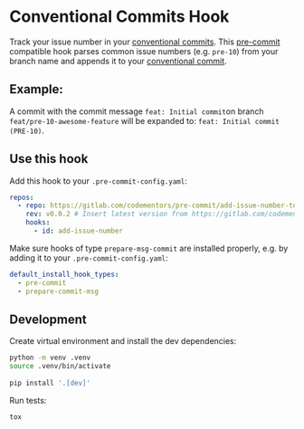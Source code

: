 # Conventional Commits Hook

Track your issue number in your [conventional commits](https://www.conventionalcommits.org/en/v1.0.0/).
This [pre-commit](https://pre-commit.com) compatible hook parses common issue numbers (e.g. `pre-10`) from your branch name
and appends it to your [conventional commit](https://www.conventionalcommits.org/en/v1.0.0/).

## Example:
A commit with the commit message `feat: Initial commit`on branch `feat/pre-10-awesome-feature`
will be expanded to: `feat: Initial commit (PRE-10)`. 

## Use this hook

Add this hook to your `.pre-commit-config.yaml`:

```yaml
repos:
  - repo: https://gitlab.com/codementors/pre-commit/add-issue-number-to-conventional-commit
    rev: v0.0.2 # Insert latest version from https://gitlab.com/codementors/pre-commit/add-issue-number-to-conventional-commit/-/tags
    hooks:
      - id: add-issue-number
```

Make sure hooks of type `prepare-msg-commit` are installed properly, e.g. by adding it to your `.pre-commit-config.yaml`:

```yaml
default_install_hook_types:
  - pre-commit
  - prepare-commit-msg
```

## Development

Create virtual environment and install the dev dependencies:

```bash
python -m venv .venv
source .venv/bin/activate
 
pip install '.[dev]'
```

Run tests:

```bash
tox
```
